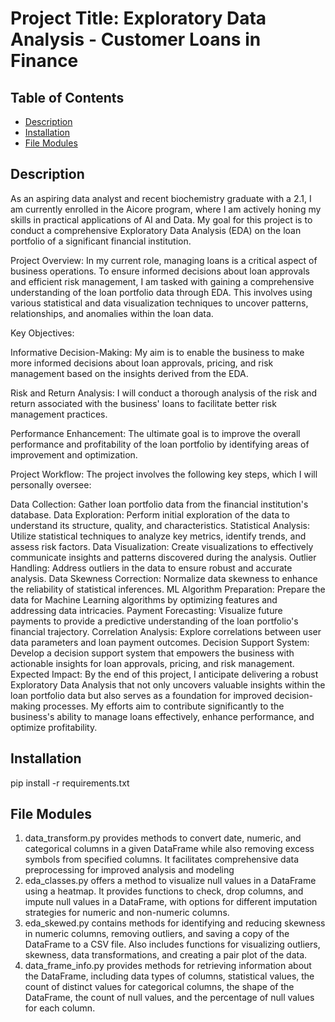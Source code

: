 # Project Title: Exploratory Data Analysis - Customer Loans in Finance

## Table of Contents
- [Description](#description)
- [Installation](#installation)
- [File Modules](#file-modules)

## Description
As an aspiring data analyst and recent biochemistry graduate with a 2.1, I am currently enrolled in the Aicore program, where I am actively honing my skills in practical applications of AI and Data. My goal for this project is to conduct a comprehensive Exploratory Data Analysis (EDA) on the loan portfolio of a significant financial institution.

Project Overview:
In my current role, managing loans is a critical aspect of business operations. To ensure informed decisions about loan approvals and efficient risk management, I am tasked with gaining a comprehensive understanding of the loan portfolio data through EDA. This involves using various statistical and data visualization techniques to uncover patterns, relationships, and anomalies within the loan data.

Key Objectives:

Informative Decision-Making: My aim is to enable the business to make more informed decisions about loan approvals, pricing, and risk management based on the insights derived from the EDA.

Risk and Return Analysis: I will conduct a thorough analysis of the risk and return associated with the business' loans to facilitate better risk management practices.

Performance Enhancement: The ultimate goal is to improve the overall performance and profitability of the loan portfolio by identifying areas of improvement and optimization.

Project Workflow:
The project involves the following key steps, which I will personally oversee:

Data Collection: Gather loan portfolio data from the financial institution's database.
Data Exploration: Perform initial exploration of the data to understand its structure, quality, and characteristics.
Statistical Analysis: Utilize statistical techniques to analyze key metrics, identify trends, and assess risk factors.
Data Visualization: Create visualizations to effectively communicate insights and patterns discovered during the analysis.
Outlier Handling: Address outliers in the data to ensure robust and accurate analysis.
Data Skewness Correction: Normalize data skewness to enhance the reliability of statistical inferences.
ML Algorithm Preparation: Prepare the data for Machine Learning algorithms by optimizing features and addressing data intricacies.
Payment Forecasting: Visualize future payments to provide a predictive understanding of the loan portfolio's financial trajectory.
Correlation Analysis: Explore correlations between user data parameters and loan payment outcomes.
Decision Support System: Develop a decision support system that empowers the business with actionable insights for loan approvals, pricing, and risk management.
Expected Impact:
By the end of this project, I anticipate delivering a robust Exploratory Data Analysis that not only uncovers valuable insights within the loan portfolio data but also serves as a foundation for improved decision-making processes. My efforts aim to contribute significantly to the business's ability to manage loans effectively, enhance performance, and optimize profitability.

## Installation
pip install -r requirements.txt
## File Modules
1. data_transform.py provides methods to convert date, numeric, and categorical columns in a given DataFrame while also removing excess symbols from specified columns. It facilitates comprehensive data preprocessing for improved analysis and modeling
2. eda_classes.py offers a method to visualize null values in a DataFrame using a heatmap. It provides functions to check, drop columns, and impute null values in a DataFrame, with options for different imputation strategies for numeric and non-numeric columns.
3. eda_skewed.py contains methods for identifying and reducing skewness in numeric columns, removing outliers, and saving a copy of the DataFrame to a CSV file. Also includes functions for visualizing outliers, skewness, data transformations, and creating a pair plot of the data.
4. data_frame_info.py provides methods for retrieving information about the DataFrame, including data types of columns, statistical values, the count of distinct values for categorical columns, the shape of the DataFrame, the count of null values, and the percentage of null values for each column.